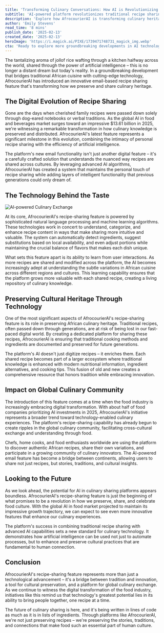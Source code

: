 ```yaml
---
title: 'Transforming Culinary Conversations: How AI is Revolutionizing Recipe Sharing Through AfrocourierAI'
subtitle: 'AI-powered platform revolutionizes traditional recipe sharing while preserving culinary heritage'
description: 'Explore how AfrocourierAI is transforming culinary heritage preservation through its innovative AI-powered recipe-sharing platform. Delve into the technology that combines traditional cooking with modern AI capabilities to create a global culinary exchange.'
author: 'Emily Stevens'
read_time: '8 mins'
publish_date: '2025-02-13'
created_date: '2025-02-13'
heroImage: 'https://i.magick.ai/PIXE/1739471748731_magick_img.webp'
cta: 'Ready to explore more groundbreaking developments in AI technology? Follow MagickAI on LinkedIn to stay updated on innovations that are reshaping our world, one breakthrough at a time!'
---
```


The tantalizing aroma of jollof rice wafting through a kitchen halfway across the world, shared through the power of artificial intelligence – this is no longer a distant dream but today's reality. In a groundbreaking development that bridges traditional African cuisine with cutting-edge technology, AfrocourierAI has introduced an innovative email-based recipe sharing feature that's transforming how we preserve and share culinary heritage.

## The Digital Evolution of Recipe Sharing

Gone are the days when cherished family recipes were passed down solely through dog-eared notebooks or verbal traditions. As the global AI in food and beverages market surges toward an impressive $13.61 billion in 2025, we're witnessing a remarkable transformation in how culinary knowledge is preserved and distributed. AfrocourierAI's latest feature represents a significant milestone in this evolution, combining the intimacy of personal recipe sharing with the efficiency of artificial intelligence.

The platform's new email functionality isn't just another digital feature – it's a carefully crafted solution that understands the nuanced way recipes are shared across cultures. By leveraging advanced AI algorithms, AfrocourierAI has created a system that maintains the personal touch of recipe sharing while adding layers of intelligent functionality that previous generations could only dream of.

## The Technology Behind the Taste

![AI-powered Culinary Exchange](https://i.magick.ai/PIXE/1739471748734_magick_img.webp)

At its core, AfrocourierAI's recipe-sharing feature is powered by sophisticated natural language processing and machine learning algorithms. These technologies work in concert to understand, categorize, and enhance recipe content in ways that make sharing more intuitive and valuable. The system can automatically detect ingredients, suggest substitutions based on local availability, and even adjust portions while maintaining the crucial balance of flavors that makes each dish unique.

What sets this feature apart is its ability to learn from user interactions. As more recipes are shared and modified across the platform, the AI becomes increasingly adept at understanding the subtle variations in African cuisine across different regions and cultures. This learning capability ensures that the platform grows more valuable with each shared recipe, creating a living repository of culinary knowledge.

## Preserving Cultural Heritage Through Technology

One of the most significant aspects of AfrocourierAI's recipe-sharing feature is its role in preserving African culinary heritage. Traditional recipes, often passed down through generations, are at risk of being lost in our fast-paced digital world. By creating a dedicated platform for sharing these recipes, AfrocourierAI is ensuring that traditional cooking methods and ingredients are documented and preserved for future generations.

The platform's AI doesn't just digitize recipes – it enriches them. Each shared recipe becomes part of a larger ecosystem where traditional knowledge is enhanced with modern nutritional information, ingredient alternatives, and cooking tips. This fusion of old and new creates a comprehensive resource that honors tradition while embracing innovation.

## Impact on Global Culinary Community

The introduction of this feature comes at a time when the food industry is increasingly embracing digital transformation. With about half of food companies prioritizing AI investments in 2025, AfrocourierAI's initiative represents a broader trend toward technology-enabled culinary experiences. The platform's recipe-sharing capability has already begun to create ripples in the global culinary community, facilitating cross-cultural exchange and understanding through food.

Chefs, home cooks, and food enthusiasts worldwide are using the platform to discover authentic African recipes, share their own variations, and participate in a growing community of culinary innovators. The AI-powered email feature has become a bridge between continents, allowing users to share not just recipes, but stories, traditions, and cultural insights.

## Looking to the Future

As we look ahead, the potential for AI in culinary sharing platforms appears boundless. AfrocourierAI's recipe-sharing feature is just the beginning of what promises to be a revolution in how we preserve, share, and celebrate food culture. With the global AI in food market projected to maintain its impressive growth trajectory, we can expect to see even more innovative features that enhance our culinary experiences.

The platform's success in combining traditional recipe sharing with advanced AI capabilities sets a new standard for culinary technology. It demonstrates how artificial intelligence can be used not just to automate processes, but to enhance and preserve cultural practices that are fundamental to human connection.

## Conclusion

AfrocourierAI's recipe-sharing feature represents more than just a technological advancement – it's a bridge between tradition and innovation, a tool for cultural preservation, and a platform for global culinary exchange. As we continue to witness the digital transformation of the food industry, initiatives like this remind us that technology's greatest potential lies in its ability to bring people together, one recipe at a time.

The future of culinary sharing is here, and it's being written in lines of code as much as it is in lists of ingredients. Through platforms like AfrocourierAI, we're not just preserving recipes – we're preserving the stories, traditions, and connections that make food such an essential part of human culture.